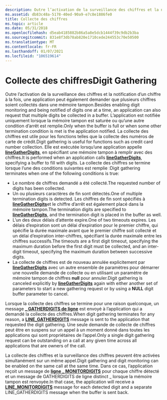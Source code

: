 ```yaml
---
description: Outre l’activation de la surveillance des chiffres et la notification d’un chiffre à la fois, une application peut également demander que plusieurs chiffres soient collectés dans une mémoire tampon.
ms.assetid: db83c48a-5178-40ed-90a9-e7c8e1886fe0
title: Collecte des chiffres
ms.topic: article
ms.date: 05/31/2018
ms.openlocfilehash: d5eab4185882b86a5a8e5dcb1444f39c9db2b3ba
ms.sourcegitcommit: 831e8f3db78ab820e1710cede244553c70e50500
ms.translationtype: MT
ms.contentlocale: fr-FR
ms.lasthandoff: 01/07/2021
ms.locfileid: "106519614"
---
```

# <a name="digit-gathering"></a><span data-ttu-id="db7e7-103">Collecte des chiffres</span><span class="sxs-lookup"><span data-stu-id="db7e7-103">Digit Gathering</span></span>

<span data-ttu-id="db7e7-104">Outre l’activation de la surveillance des chiffres et la notification d’un chiffre à la fois, une application peut également demander que plusieurs chiffres soient collectés dans une mémoire tampon.</span><span class="sxs-lookup"><span data-stu-id="db7e7-104">Besides enabling digit monitoring and being notified of digits one at a time, an application can also request that multiple digits be collected in a buffer.</span></span> <span data-ttu-id="db7e7-105">L’application est notifiée uniquement lorsque la mémoire tampon est saturée ou qu’une autre condition d’arrêt est remplie.</span><span class="sxs-lookup"><span data-stu-id="db7e7-105">Only when the buffer is full or when some other termination condition is met is the application notified.</span></span> <span data-ttu-id="db7e7-106">La collecte des chiffres est utile pour les fonctions telles que la collecte des numéros de carte de crédit.</span><span class="sxs-lookup"><span data-stu-id="db7e7-106">Digit gathering is useful for functions such as credit card number collection.</span></span> <span data-ttu-id="db7e7-107">Elle est exécutée lorsqu’une application appelle [**lineGatherDigits**](/windows/desktop/api/Tapi/nf-tapi-linegatherdigits), en spécifiant une mémoire tampon à remplir avec des chiffres.</span><span class="sxs-lookup"><span data-stu-id="db7e7-107">It is performed when an application calls [**lineGatherDigits**](/windows/desktop/api/Tapi/nf-tapi-linegatherdigits), specifying a buffer to fill with digits.</span></span> <span data-ttu-id="db7e7-108">La collecte des chiffres se termine lorsque l’une des conditions suivantes est remplie :</span><span class="sxs-lookup"><span data-stu-id="db7e7-108">Digit gathering terminates when one of the following conditions is true:</span></span>

-   <span data-ttu-id="db7e7-109">Le nombre de chiffres demandé a été collecté.</span><span class="sxs-lookup"><span data-stu-id="db7e7-109">The requested number of digits has been collected.</span></span>
-   <span data-ttu-id="db7e7-110">Un ou plusieurs caractères de fin sont détectés.</span><span class="sxs-lookup"><span data-stu-id="db7e7-110">One of multiple termination digits is detected.</span></span> <span data-ttu-id="db7e7-111">Les chiffres de fin sont spécifiés à [**lineGatherDigits**](/windows/desktop/api/Tapi/nf-tapi-linegatherdigits)et le chiffre d’arrêt est également placé dans la mémoire tampon.</span><span class="sxs-lookup"><span data-stu-id="db7e7-111">The termination digits are specified to [**lineGatherDigits**](/windows/desktop/api/Tapi/nf-tapi-linegatherdigits), and the termination digit is placed in the buffer as well.</span></span>
-   <span data-ttu-id="db7e7-112">L’un des deux délais d’attente expire.</span><span class="sxs-lookup"><span data-stu-id="db7e7-112">One of two timeouts expires.</span></span> <span data-ttu-id="db7e7-113">Les délais d’expiration sont un délai d’expiration pour le premier chiffre, qui spécifie la durée maximale avant que le premier chiffre soit collecté et un délai d’expiration inter-chiffres, spécifiant la durée maximale entre les chiffres successifs.</span><span class="sxs-lookup"><span data-stu-id="db7e7-113">The timeouts are a first digit timeout, specifying the maximum duration before the first digit must be collected, and an inter-digit timeout, specifying the maximum duration between successive digits.</span></span>
-   <span data-ttu-id="db7e7-114">La collecte de chiffres est de nouveau annulée explicitement par [**lineGatherDigits**](/windows/desktop/api/Tapi/nf-tapi-linegatherdigits) avec un autre ensemble de paramètres pour démarrer une nouvelle demande de collecte ou en utilisant un paramètre de mémoire tampon de chiffres **null** pour annuler.</span><span class="sxs-lookup"><span data-stu-id="db7e7-114">Digit gathering is canceled explicitly by [**lineGatherDigits**](/windows/desktop/api/Tapi/nf-tapi-linegatherdigits) again with either another set of parameters to start a new gathering request or by using a **NULL** digit buffer parameter to cancel.</span></span>

<span data-ttu-id="db7e7-115">Lorsque la collecte des chiffres se termine pour une raison quelconque, un message [**\_ GATHERDIGITS de ligne**](line-gatherdigits.md) est envoyé à l’application qui a demandé la collecte des chiffres.</span><span class="sxs-lookup"><span data-stu-id="db7e7-115">When digit gathering terminates for any reason, a [**LINE\_GATHERDIGITS**](line-gatherdigits.md) message is sent to the application that requested the digit gathering.</span></span> <span data-ttu-id="db7e7-116">Une seule demande de collecte de chiffres peut être en suspens sur un appel à un moment donné dans toutes les applications qui sont propriétaires de l’appel.</span><span class="sxs-lookup"><span data-stu-id="db7e7-116">Only a single digit gathering request can be outstanding on a call at any given time across all applications that are owners of the call.</span></span>

<span data-ttu-id="db7e7-117">La collecte des chiffres et la surveillance des chiffres peuvent être activées simultanément sur un même appel.</span><span class="sxs-lookup"><span data-stu-id="db7e7-117">Digit gathering and digit monitoring can be enabled on the same call at the same time.</span></span> <span data-ttu-id="db7e7-118">Dans ce cas, l’application reçoit un message de [**ligne \_ MONITORDIGITS**](line-monitordigits.md) pour chaque chiffre détecté et un message de GATHERDIGITS de ligne distinct \_ lorsque la mémoire tampon est renvoyée.</span><span class="sxs-lookup"><span data-stu-id="db7e7-118">In that case, the application will receive a [**LINE\_MONITORDIGITS**](line-monitordigits.md) message for each detected digit and a separate LINE\_GATHERDIGITS message when the buffer is sent back.</span></span>

 

 



